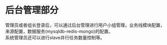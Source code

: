 # 后台管理部分

管理员或者组长登录后，可以通过后台管理进行用户小组管理，业务线模块配置，来源配置，数据服务(mysqldb-redis-mongo)的配置。<br>
系统管理员还可以进行slave并行任务数量控制等。